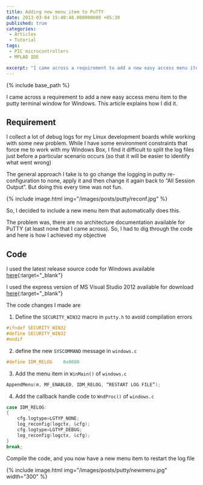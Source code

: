 ```yaml
---
title: Adding new menu item to PuTTY
date: 2013-03-04 15:40:48.000000000 +05:30
published: true 
categories: 
 - Articles
 - Tutorial
tags: 
 - PIC microcontrollers
 - MPLAB IDE

excerpt: "I came across a requirement to add a new easy access menu item to the putty terminal window for Windows. This article explains how I did it."
---
```


<style>
div {
    text-align: justify;
    text-justify: inter-word;
}
</style>


{% include base_path %}


I came across a requirement to add a new easy access menu item to the putty terminal window for Windows. This article explains how I did it.

## Requirement

I collect a lot of debug logs for my Linux development boards while working with some new problem. While I have some environment constraints that force me to work with my Windows Box, I find it difficult to split the log files just before a particular scenario occurs (so that it will be easier to identify what went wrong)

The general approach I take is to go change the logging in putty re-configuration to none, apply it and then change it again back to “All Session Output”. But doing this every time was not fun.

{% include image.html
            img="/images/posts/putty/reconf.jpg"
%}

So, I decided to include a  new menu item that automatically does this.

The problem was, there are no architecture documentation available for PuTTY (at least none that I came across). So, I had to dig through the code and here is how I achieved my objective

## Code

I used the latest release source code for Windows available [here](http://the.earth.li/~sgtatham/putty/latest/putty-src.zip){:target="_blank"}

I used the express version of MS Visual Studio 2012 available for download [here](http://www.microsoft.com/visualstudio/eng/downloads){:target="_blank"}

The code changes I made are

1. Define the  `SECURITY_WIN32` macro in `putty.h` to avoid compilation errors

```c
#ifndef SECURITY_WIN32
#define SECURITY_WIN32
#endif
```

2) define the new `SYSCOMMAND` message in `windows.c`

```c
#define IDM_RELOG    0x0080
```

3) Add the menu item in `WinMain()` of `windows.c`

```c
AppendMenu(m, MF_ENABLED, IDM_RELOG, “RESTART LOG FILE”);
```

4) Add the callback handle code to `WndProc()` of `windows.c`

```c
case IDM_RELOG:
{
	cfg.logtype=LGTYP_NONE;
	log_reconfig(logctx, &cfg);
	cfg.logtype=LGTYP_DEBUG;
	log_reconfig(logctx, &cfg);
}
break;
```

Compile the code, and you now have a new menu item to restart the log file

{% include image.html
            img="/images/posts/putty/newmenu.jpg"
						width="300"
%}


